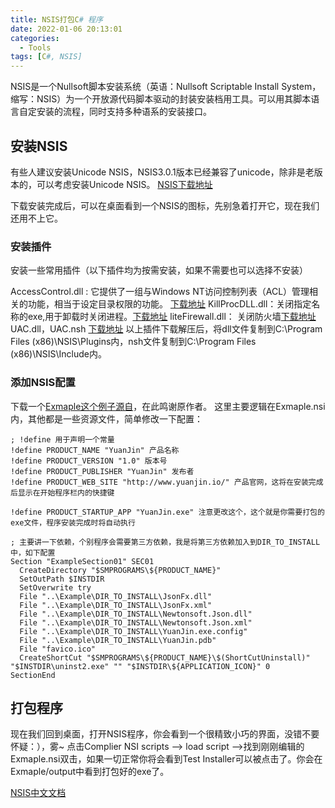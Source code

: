 ```yaml
---
title: NSIS打包C# 程序
date: 2022-01-06 20:13:01
categories:
  - Tools
tags: [C#, NSIS]
---
```


NSIS是一个Nullsoft脚本安装系统（英语：Nullsoft Scriptable Install System，缩写：NSIS）为一个开放源代码脚本驱动的封装安装档用工具。可以用其脚本语言自定安装的流程，同时支持多种语系的安装接口。<!-- more -->  


## 安装NSIS
有些人建议安装Unicode NSIS，NSIS3.0.1版本已经兼容了unicode，除非是老版本的，可以考虑安装Unicode NSIS。
[NSIS下载地址](https://nsis.sourceforge.io/Download)

下载安装完成后，可以在桌面看到一个NSIS的图标，先别急着打开它，现在我们还用不上它。

### 安装插件
安装一些常用插件（以下插件均为按需安装，如果不需要也可以选择不安装）

AccessControl.dll : 它提供了一组与Windows NT访问控制列表（ACL）管理相关的功能，相当于设定目录权限的功能。 [下载地址](https://nsis.sourceforge.io/AccessControl_plug-in)
KillProcDLL.dll：关闭指定名称的exe,用于卸载时关闭进程。[下载地址](https://nsis.sourceforge.io/KillProcDLL_plug-in)
liteFirewall.dll： 关闭防火墙[下载地址](https://leons.im/portfolio/nsis-plugin-litefirewall/)
UAC.dll，UAC.nsh [下载地址](https://nsis.sourceforge.io/UAC_plug-in)
以上插件下载解压后，将dll文件复制到C:\Program Files (x86)\NSIS\Plugins内，nsh文件复制到C:\Program Files (x86)\NSIS\Include内。
### 添加NSIS配置
下载一个[Exmaple这个例子源自](http://seesawworld.blogspot.sg/2016/02/1-nsis.html)，在此鸣谢原作者。
这里主要逻辑在Exmaple.nsi内，其他都是一些资源文件，简单修改一下配置：

```
; !define 用于声明一个常量
!define PRODUCT_NAME "YuanJin" 产品名称
!define PRODUCT_VERSION "1.0" 版本号
!define PRODUCT_PUBLISHER "YuanJin" 发布者
!define PRODUCT_WEB_SITE "http://www.yuanjin.io/" 产品官网，这将在安装完成后显示在开始程序栏内的快捷键

!define PRODUCT_STARTUP_APP "YuanJin.exe" 注意更改这个，这个就是你需要打包的exe文件，程序安装完成时将自动执行

; 主要讲一下依赖，个别程序会需要第三方依赖，我是将第三方依赖加入到DIR_TO_INSTALL中，如下配置
Section "ExampleSection01" SEC01
  CreateDirectory "$SMPROGRAMS\${PRODUCT_NAME}" 
  SetOutPath $INSTDIR
  SetOverwrite try
  File "..\Example\DIR_TO_INSTALL\JsonFx.dll"
  File "..\Example\DIR_TO_INSTALL\JsonFx.xml"
  File "..\Example\DIR_TO_INSTALL\Newtonsoft.Json.dll"
  File "..\Example\DIR_TO_INSTALL\Newtonsoft.Json.xml"
  File "..\Example\DIR_TO_INSTALL\YuanJin.exe.config"
  File "..\Example\DIR_TO_INSTALL\YuanJin.pdb"
  File "favico.ico"
  CreateShortCut "$SMPROGRAMS\${PRODUCT_NAME}\$(ShortCutUninstall)"  "$INSTDIR\uninst2.exe" "" "$INSTDIR\${APPLICATION_ICON}" 0
SectionEnd
```

## 打包程序

现在我们回到桌面，打开NSIS程序，你会看到一个很精致小巧的界面，没错不要怀疑：），雾~
点击Complier NSI scripts —-> load script —->找到刚刚编辑的Exmaple.nsi双击，如果一切正常你将会看到Test Installer可以被点击了。你会在Exmaple/output中看到打包好的exe了。

[NSIS中文文档](http://omega.idv.tw/nsis/Contents.html)
